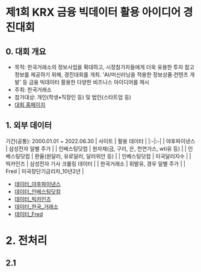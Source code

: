 # 제1회 KRX 금융 빅데이터 활용 아이디어 경진대회
## 0. 대회 개요
- 목적: 한국거래소의 정보사업을 확대하고, 시장참가자들에게 더욱 유용한 투자 참고 정보를 제공하기 위해, 경진대회를 개최. 'AI/머신러닝을 적용한 정보상품∙컨텐츠 개발' 등 금융 빅데이터 활용한 다양한 비즈니스 아이디어를 제시
- 주최: 한국거래소
- 참가대상: 개인(학생•직장인 등) 및 법인(스타트업 등)
- [대회 홈페이지](https://dacon.io/competitions/official/235914/overview/description)

## 1. 외부 데이터
기간(공통): 2000.01.01 ~ 2022.06.30
| 사이트 | 활용 데이터 |
|:-|:-|
| 야후파이낸스 | 삼성전자 일별 주가 |
| 인베스팅닷컴 | 원자재(금, 구리, 은, 천연가스, wti유 등) |
| 인베스팅닷컴 | 환율(원달러, 유로달러, 달러위안 등) |
| 인베스팅닷컴 | 미국달러지수 |
| 빅카인즈 | 삼성전자 기사 크롤링 데이터 |
| 한국거래소 | 휘발유, 경우 일별 주가 |
| Fred | 미국장단기금리차_10년2년 |

- [데이터_야후파이낸스](https://finance.yahoo.com/quote/005930.KS?p=005930.KS&.tsrc=fin-srch)
- [데이터_인베스팅닷컴](https://kr.investing.com/search/?q=%EC%9B%90%EC%9E%90%EC%9E%AC)
- [데이터_빅카인즈](https://www.bigkinds.or.kr/)
- [데이터_한국_거래소](http://data.krx.co.kr/contents/MDC/MAIN/main/index.cmd)
- [데이터_Fred](http://data.krx.co.kr/contents/MDC/MAIN/main/index.cmd)

# 2. 전처리
## 2.1
